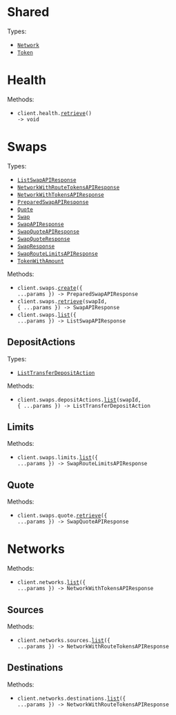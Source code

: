 # Shared

Types:

- <code><a href="./src/resources/shared.ts">Network</a></code>
- <code><a href="./src/resources/shared.ts">Token</a></code>

# Health

Methods:

- <code title="get /api/v2/health">client.health.<a href="./src/resources/health.ts">retrieve</a>() -> void</code>

# Swaps

Types:

- <code><a href="./src/resources/swaps/swaps.ts">ListSwapAPIResponse</a></code>
- <code><a href="./src/resources/swaps/swaps.ts">NetworkWithRouteTokensAPIResponse</a></code>
- <code><a href="./src/resources/swaps/swaps.ts">NetworkWithTokensAPIResponse</a></code>
- <code><a href="./src/resources/swaps/swaps.ts">PreparedSwapAPIResponse</a></code>
- <code><a href="./src/resources/swaps/swaps.ts">Quote</a></code>
- <code><a href="./src/resources/swaps/swaps.ts">Swap</a></code>
- <code><a href="./src/resources/swaps/swaps.ts">SwapAPIResponse</a></code>
- <code><a href="./src/resources/swaps/swaps.ts">SwapQuoteAPIResponse</a></code>
- <code><a href="./src/resources/swaps/swaps.ts">SwapQuoteResponse</a></code>
- <code><a href="./src/resources/swaps/swaps.ts">SwapResponse</a></code>
- <code><a href="./src/resources/swaps/swaps.ts">SwapRouteLimitsAPIResponse</a></code>
- <code><a href="./src/resources/swaps/swaps.ts">TokenWithAmount</a></code>

Methods:

- <code title="post /api/v2/swaps">client.swaps.<a href="./src/resources/swaps/swaps.ts">create</a>({ ...params }) -> PreparedSwapAPIResponse</code>
- <code title="get /api/v2/swaps/{swapId}">client.swaps.<a href="./src/resources/swaps/swaps.ts">retrieve</a>(swapId, { ...params }) -> SwapAPIResponse</code>
- <code title="get /api/v2/swaps">client.swaps.<a href="./src/resources/swaps/swaps.ts">list</a>({ ...params }) -> ListSwapAPIResponse</code>

## DepositActions

Types:

- <code><a href="./src/resources/swaps/deposit-actions.ts">ListTransferDepositAction</a></code>

Methods:

- <code title="get /api/v2/swaps/{swapId}/deposit_actions">client.swaps.depositActions.<a href="./src/resources/swaps/deposit-actions.ts">list</a>(swapId, { ...params }) -> ListTransferDepositAction</code>

## Limits

Methods:

- <code title="get /api/v2/limits">client.swaps.limits.<a href="./src/resources/swaps/limits.ts">list</a>({ ...params }) -> SwapRouteLimitsAPIResponse</code>

## Quote

Methods:

- <code title="get /api/v2/quote">client.swaps.quote.<a href="./src/resources/swaps/quote.ts">retrieve</a>({ ...params }) -> SwapQuoteAPIResponse</code>

# Networks

Methods:

- <code title="get /api/v2/networks">client.networks.<a href="./src/resources/networks/networks.ts">list</a>({ ...params }) -> NetworkWithTokensAPIResponse</code>

## Sources

Methods:

- <code title="get /api/v2/sources">client.networks.sources.<a href="./src/resources/networks/sources.ts">list</a>({ ...params }) -> NetworkWithRouteTokensAPIResponse</code>

## Destinations

Methods:

- <code title="get /api/v2/destinations">client.networks.destinations.<a href="./src/resources/networks/destinations.ts">list</a>({ ...params }) -> NetworkWithRouteTokensAPIResponse</code>
